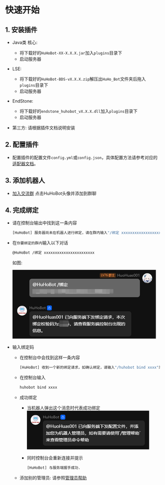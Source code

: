 # 快速开始

## 1. 安装插件
- Java类 核心:
    - 将下载好的`HuHoBot-XX-X.X.X.jar`加入`plugins`目录下
    - 启动服务器

- LSE:
    - 将下载好的`HuHoBot-BDS-vX.X.X.zip`解压出`HuHo_Bot`文件夹后拖入`plugins`目录下
    - 启动服务器

- EndStone:
    - 将下载好的`endstone_huhobot_vX.X.X.dll`加入`plugins`目录下
    - 启动服务器

- 第三方: 请根据插件文档说明安装

## 2. 配置插件
- 配置插件的配置文件`config.yml`或`config.json`，具体配置方法请参考对应的[适配器文档](../Adapter/index.md)。

## 3. 添加机器人
- [加入交流群](http://qm.qq.com/cgi-bin/qm/qr?_wv=1027&k=N6tVRxGR8sDwYHBx9YgAhkqRTp1gseyk&authKey=M7Fd3Op6nHjXjSXefBtHBPqIq2wtX8AfufZor9DrfRrJkhyS2rohkt7iuOSwbtn8&noverify=0&group_code=1005746321) 点击HuHoBot头像并添加到群聊

## 4. 完成绑定

- 请在控制台输出中找到这一条内容
    ```bash
    [HuHoBot] 服务器尚未在机器人进行绑定，请在群内输入"/绑定 xxxxxxxxxxxxxxxxxxxxxxx"
    ```

- 在`你要绑定的群内`输入以下对话
    ```bash
    @HuHoBot /绑定 xxxxxxxxxxxxxxxxxxxxxxx
    ```

    如图:

    ![BindExample](./BindExample.png)

- 输入绑定码

    - 在控制台中会找到这样一条内容
        ```bash
        [HuHoBot] 收到一个新的绑定请求，如确认绑定，请输入"/huhobot bind xxxx"来进行确认
        ```
    
    - 在控制台输入
        ```bash
        huhobot bind xxxx
        ```

    - 成功绑定
        - 当机器人弹出这个消息时代表成功绑定
            ![BindSuccess](./BindSuccess.png)

        - 同时控制台会重新连接并提示
            ```bash
            [HuHoBot] 与服务端握手成功.
            ```

    - 添加别的管理员: 请参照[管理员帮助](../AdminHelp/index.md)


